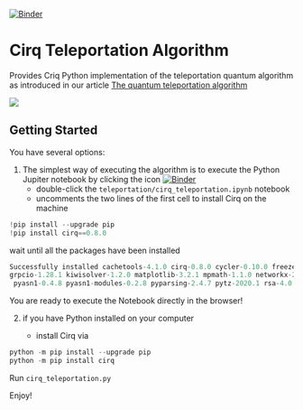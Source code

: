[![Binder](https://mybinder.org/badge_logo.svg)](https://mybinder.org/v2/gh/cyrilondon/quantum-mechanics-python/master)

# Cirq Teleportation Algorithm

Provides Criq Python implementation of the teleportation quantum algorithm as introduced in our article [The quantum teleportation algorithm](https://einsteinrelativelyeasy.com/index.php/quantum-mechanics/163-the-quantum-teleportation-algorithm)

<img src="../../quantum-mechanics-java/teleportation/src/main/resources/teleportation1.png"/>

## Getting Started

You have several options:

 1. The simplest way of executing the algorithm is to execute the Python Jupiter notebook by clicking the icon [![Binder](https://mybinder.org/badge_logo.svg)](https://mybinder.org/v2/gh/cyrilondon/quantum-mechanics-python/master)
    - double-click the `teleportation/cirq_teleportation.ipynb` notebook
    - uncomments the two lines of the first cell to install Cirq on the machine
  
```python
!pip install --upgrade pip
!pip install cirq==0.8.0
```
  
   wait until all the packages have been installed
    
```python
Successfully installed cachetools-4.1.0 cirq-0.8.0 cycler-0.10.0 freezegun-0.3.15 google-api-core-1.17.0 google-auth-1.14.2 googleapis-common-protos-1.51.0 
grpcio-1.28.1 kiwisolver-1.2.0 matplotlib-3.2.1 mpmath-1.1.0 networkx-2.4 numpy-1.18.4 pandas-1.0.3 protobuf-3.8.0
 pyasn1-0.4.8 pyasn1-modules-0.2.8 pyparsing-2.4.7 pytz-2020.1 rsa-4.0 scipy-1.4.1 sortedcontainers-2.1.0 sympy-1.5.1 typing-extensions-3.7.4.2
```

   You are ready to execute the Notebook directly in the browser!
 
 2. if you have Python installed on your computer
 
     - install Cirq via 
    
```python   
python -m pip install --upgrade pip
python -m pip install cirq
```

Run `cirq_teleportation.py`

Enjoy!





